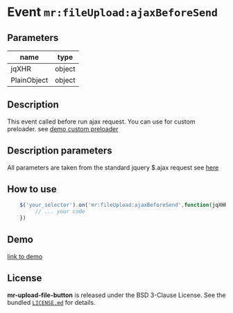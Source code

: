 
# Event `mr:fileUpload:ajaxBeforeSend`

## Parameters

| name            | type             |
| -----------     | ---------------- |
| jqXHR           | object           |
| PlainObject     | object           |

## Description

This event called before run ajax request. You can use for custom preloader. see [demo custom preloader]()

## Description parameters
All parameters are taken from the standard jquery $.ajax request see [here](http://api.jquery.com/jquery.ajax/#jQuery-ajax-settings)

## How to use

```js
    $('your_selector').on('mr:fileUpload:ajaxBeforeSend',function(jqXHR, PlainObject){
         // ... your code 
    })
```

## Demo
[link to demo]()

## License

**mr-upload-file-button** is released under the BSD 3-Clause License. See the bundled [`LICENSE.md`](/LICENSE.md) for details.
